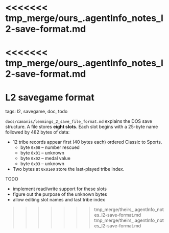 <<<<<<< tmp_merge/ours_.agentInfo_notes_l2-save-format.md
=======
<<<<<<< tmp_merge/ours_.agentInfo_notes_l2-save-format.md
=======
# L2 savegame format

tags: l2, savegame, doc, todo


`docs/camanis/lemmings_2_save_file_format.md` explains the DOS save structure. A file stores **eight slots**. Each slot begins with a 25-byte name followed by 482 bytes of data:

* 12 tribe records appear first (40 bytes each) ordered Classic to Sports.
  * byte `0x00` – number rescued
  * byte `0x01` – unknown
  * byte `0x02` – medal value
  * byte `0x03` – unknown
* Two bytes at `0x01e0` store the last-played tribe index.

TODO
- implement read/write support for these slots
- figure out the purpose of the unknown bytes
- allow editing slot names and last tribe index
>>>>>>> tmp_merge/theirs_.agentInfo_notes_l2-save-format.md
>>>>>>> tmp_merge/theirs_.agentInfo_notes_l2-save-format.md

